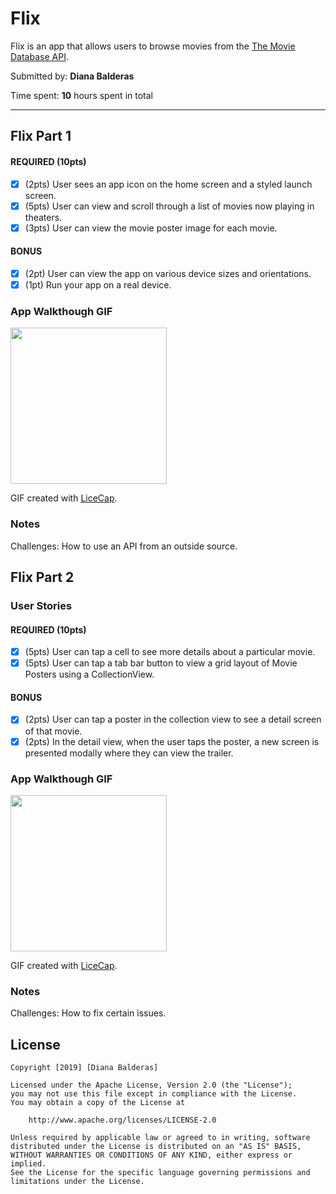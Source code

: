 # Flix

Flix is an app that allows users to browse movies from the [The Movie Database API](http://docs.themoviedb.apiary.io/#).

Submitted by: **Diana Balderas**

Time spent: **10** hours spent in total

---

## Flix Part 1

#### REQUIRED (10pts)
* [x] (2pts) User sees an app icon on the home screen and a styled launch screen.
* [x] (5pts) User can view and scroll through a list of movies now playing in theaters.
* [x] (3pts) User can view the movie poster image for each movie.

#### BONUS
* [x] (2pt) User can view the app on various device sizes and orientations.
* [x] (1pt) Run your app on a real device.

### App Walkthough GIF

<img src="http://g.recordit.co/ctlEVJKvre.gif" width=250><br> 

GIF created with [LiceCap](http://www.cockos.com/licecap/).

### Notes
Challenges: How to use an API from an outside source.

## Flix Part 2

### User Stories

#### REQUIRED (10pts)
* [x] (5pts) User can tap a cell to see more details about a particular movie.
* [x] (5pts) User can tap a tab bar button to view a grid layout of Movie Posters using a CollectionView.

#### BONUS
* [x] (2pts) User can tap a poster in the collection view to see a detail screen of that movie.
* [x] (2pts) In the detail view, when the user taps the poster, a new screen is presented modally where they can view the trailer.

### App Walkthough GIF
<img src="http://g.recordit.co/mjBBV5gGVV.gif" width=250><br>

GIF created with [LiceCap](http://www.cockos.com/licecap/).

### Notes
Challenges: How to fix certain issues.

## License

    Copyright [2019] [Diana Balderas]

    Licensed under the Apache License, Version 2.0 (the "License");
    you may not use this file except in compliance with the License.
    You may obtain a copy of the License at

        http://www.apache.org/licenses/LICENSE-2.0

    Unless required by applicable law or agreed to in writing, software
    distributed under the License is distributed on an "AS IS" BASIS,
    WITHOUT WARRANTIES OR CONDITIONS OF ANY KIND, either express or implied.
    See the License for the specific language governing permissions and
    limitations under the License.
